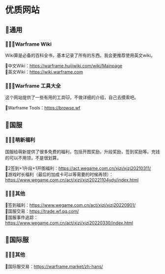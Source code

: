 # 优质网站

## :t-rex:通用

### :cherry_blossom::cherry_blossom::cherry_blossom:Warframe Wiki
Wiki算是必备的百科全书，基本记录了所有的东西。我会更推荐使用英文wiki。

:rainbow:中文Wiki：https://warframe.huijiwiki.com/wiki/Mainpage \
:rainbow:英文Wiki：https://wiki.warframe.com

### :cherry_blossom::cherry_blossom::cherry_blossom:Warframe 工具大全
这个网站提供了一些有用的工具:cat:，不做详细的介绍，自己去摸索吧。

:rainbow:Warframe Tools：https://browse.wf

## :t-rex:国服

### :cherry_blossom::cherry_blossom::cherry_blossom:萌新福利
国服给萌新提供了很多免费的福利，包括开图奖励，升段奖励，签到奖励等。充钱的可以不用领，不是很划算。

:rainbow:2签到+1升段+1开图福利：https://act.wegame.com.cn/xjzj/xjzj20210311/ \
:rainbow:游戏时长福利（最后的加成卡可以等需要的时候再领）：https://www.wegame.com.cn/act/xjzj/xjzj20221104ydy/index.html

### :cherry_blossom::cherry_blossom::cherry_blossom:其他
:rainbow:签到福利：https://www.wegame.com.cn/act/xjzj/xjzj20220901/ \
:rainbow:国服交易：https://trade.wf.qq.com/ \
:rainbow:国服事件追踪：https://www.wegame.com.cn/act/xjzj/xjzj20220330/index.html

## :t-rex:国际服

### :cherry_blossom::cherry_blossom::cherry_blossom:其他
:rainbow:国际服交易：https://warframe.market/zh-hans/

